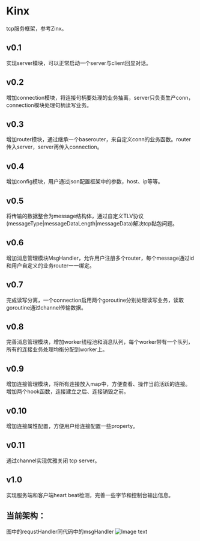 # Kinx
tcp服务框架，参考Zinx。

## v0.1
实现server模块，可以正常启动一个server与client回显对话。

## v0.2
增加connection模块，将连接句柄要处理的业务抽离，server只负责生产conn，connection模块处理句柄读写业务。

## v0.3
增加router模块，通过继承一个baserouter，来自定义conn的业务函数。router传入server，server再传入connection。

## v0.4
增加config模块，用户通过json配置框架中的参数，host、ip等等。

## v0.5
将传输的数据整合为message结构体，通过自定义TLV协议(messageType|messageDataLength|messageData)解决tcp黏包问题。

## v0.6
增加消息管理模块MsgHandler，允许用户注册多个router，每个message通过id和用户自定义的业务router一一绑定。

## v0.7

完成读写分离，一个connection启用两个goroutine分别处理读写业务，读取goroutine通过channel传输数据。

## v0.8
完善消息管理模块，增加worker线程池和消息队列，每个worker带有一个队列，所有的连接业务处理均衡分配到worker上。

## v0.9
增加连接管理模块，将所有连接放入map中，方便查看、操作当前活跃的连接。增加两个hook函数，连接建立之后、连接销毁之前。

## v0.10
增加连接属性配置，方便用户给连接配置一些property。

## v0.11
通过channel实现优雅关闭 tcp server。

## v1.0
实现服务端和客户端heart beat检测，完善一些字节和控制台输出信息。

## 当前架构：
图中的requstHandler同代码中的msgHandler
![Image text](https://ksir-oss.oss-cn-beijing.aliyuncs.com/github/kinx/Kinx0.10.png)

